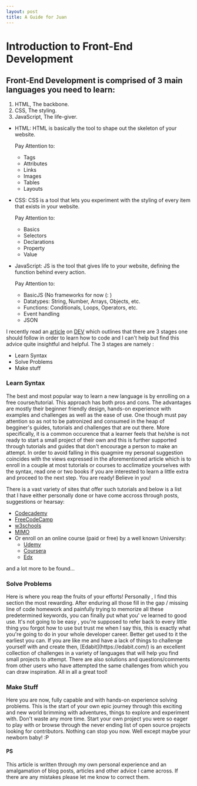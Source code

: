 ```yaml
---
layout: post
title: A Guide for Juan
---
```


<h1>Introduction to Front-End Development</h1>

<h2>Front-End Development is comprised of 3 main languages you need to learn:</h2>

1. HTML, The backbone.
2. CSS, The styling.
3. JavaScript, The life-giver.


- HTML:
  HTML is basically the tool to shape out the skeleton of your website.
  
  Pay Attention to: 
  - Tags
  - Attributes
  - Links
  - Images
  - Tables
  - Layouts
  
  
  
- CSS:
  CSS is a tool that lets you experiment with the styling of every item that exists in your website.
  
  Pay Attention to: 
  - Basics
  - Selectors
  - Declarations
  - Property
  - Value
  
  
  
- JavaScript:
  JS is the tool that gives life to your website, defining the function behind every action.
  
  Pay Attention to:
  - BasicJS (No frameworks for now (: )
  - Datatypes: String, Number, Arrays, Objects, etc.
  - Functions: Conditionals, Loops, Operators, etc.
  - Event handling
  - JSON
  
  
I recently read an [article](https://dev.to/methodx/the-best-way-to-learn-how-to-code-14lk) on [DEV](https://dev.to) which outlines that there are 3 stages one should follow in order to learn how to code and I can't help but find this advice quite insightful and helpful. The 3 stages are namely : 
- Learn Syntax
- Solve Problems
- Make stuff

<h3> Learn Syntax </h3>
<p1>The best and most popular way to learn a new language is by enrolling on a free course/tutorial. This approach has both pros and cons. The advantages are mostly their beginner friendly design, hands-on experience with examples and challenges as well as the ease of use. One though must pay attention so as not to be patronized and consumed in the heap of begginer's guides, tutorials and challenges that are out there. More specifically, it is a common occurence that a learner feels that he/she is not ready to start a small project of their own and this is further supported through tutorials and guides that don't encourage a person to make an attempt. In order to avoid falling in this quagmire my personal suggestion coincides with the views expressed in the aforementioned article which is to enroll in a couple at most tutorials or courses to acclimatize yourselves with the syntax, read one or two books if you are interested to learn a little extra and proceed to the next step. You are ready! Believe in you!</p1>
  
  

There is a vast variety of sites that offer such tutorials and below is a list that I have either personally done or have come accross through posts, suggestions or hearsay:
- [Codecademy](https://www.codecademy.com/)
- [FreeCodeCamp](https://www.freecodecamp.org/)
- [w3schools](https://www.w3schools.com/)
- [MIMO](https://getmimo.com/)
- Or enroll on an online course (paid or free) by a well known University:
  - [Udemy](https://www.udemy.com/)
  - [Coursera](https://www.coursera.org/)
  - [Edx](https://www.edx.org/)

and a lot more to be found...

<h3> Solve Problems </h3>
<p1> Here is where you reap the fruits of your efforts! Personally , I find this section the most rewarding. After enduring all those fill in the gap / missing line of code homework and painfully trying to memorize all these predetermined keywords, you can finally put what you' ve learned to good use. It's not going to be easy , you're supposed to refer back to every little thing you forgot how to use but trust me when I say this, this is exactly what you're going to do in your whole developer career. Better get used to it the earliest you can. </p1>
If you are like me and have a lack of things to challenge yourself with and create then, 
[Edabit](https://edabit.com/) is an excellent collection of challenges in a variety of languages that will help you find small projects to attempt. There are also solutions and questions/comments from other users who have attempted the same challenges from which you can draw inspiration. All in all a great tool!

<h3> Make Stuff </h3>
<p1> Here you are now, fully capable and with hands-on experience solving problems. This is the start of your own epic journey through this exciting and new world brimming with adventures, things to explore and experiment with. Don't waste any more time. Start your own project you were so eager to play with or browse through the never ending list of open source projects looking for contributors. Nothing can stop you now. Well except maybe your newborn baby! :P
  
  
<h4> PS </h4>
This article is written through my own personal experience and an amalgamation of blog posts, articles and other advice I came across. If there are any mistakes please let me know to correct them.
  

